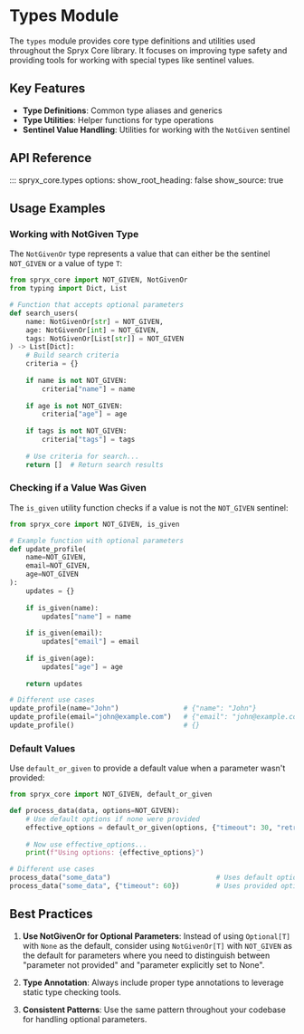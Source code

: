 # Types Module

The `types` module provides core type definitions and utilities used throughout the Spryx Core library. It focuses on improving type safety and providing tools for working with special types like sentinel values.

## Key Features

- **Type Definitions**: Common type aliases and generics
- **Type Utilities**: Helper functions for type operations
- **Sentinel Value Handling**: Utilities for working with the `NotGiven` sentinel

## API Reference

::: spryx_core.types
    options:
      show_root_heading: false
      show_source: true

## Usage Examples

### Working with NotGiven Type

The `NotGivenOr` type represents a value that can either be the sentinel `NOT_GIVEN` or a value of type `T`:

```python
from spryx_core import NOT_GIVEN, NotGivenOr
from typing import Dict, List

# Function that accepts optional parameters
def search_users(
    name: NotGivenOr[str] = NOT_GIVEN,
    age: NotGivenOr[int] = NOT_GIVEN,
    tags: NotGivenOr[List[str]] = NOT_GIVEN
) -> List[Dict]:
    # Build search criteria
    criteria = {}
    
    if name is not NOT_GIVEN:
        criteria["name"] = name
        
    if age is not NOT_GIVEN:
        criteria["age"] = age
        
    if tags is not NOT_GIVEN:
        criteria["tags"] = tags
    
    # Use criteria for search...
    return []  # Return search results
```

### Checking if a Value Was Given

The `is_given` utility function checks if a value is not the `NOT_GIVEN` sentinel:

```python
from spryx_core import NOT_GIVEN, is_given

# Example function with optional parameters
def update_profile(
    name=NOT_GIVEN,
    email=NOT_GIVEN,
    age=NOT_GIVEN
):
    updates = {}
    
    if is_given(name):
        updates["name"] = name
        
    if is_given(email):
        updates["email"] = email
        
    if is_given(age):
        updates["age"] = age
        
    return updates

# Different use cases
update_profile(name="John")                # {"name": "John"}
update_profile(email="john@example.com")   # {"email": "john@example.com"}
update_profile()                           # {}
```

### Default Values

Use `default_or_given` to provide a default value when a parameter wasn't provided:

```python
from spryx_core import NOT_GIVEN, default_or_given

def process_data(data, options=NOT_GIVEN):
    # Use default options if none were provided
    effective_options = default_or_given(options, {"timeout": 30, "retry": True})
    
    # Now use effective_options...
    print(f"Using options: {effective_options}")

# Different use cases
process_data("some_data")                          # Uses default options
process_data("some_data", {"timeout": 60})         # Uses provided options
```

## Best Practices

1. **Use NotGivenOr for Optional Parameters**: Instead of using `Optional[T]` with `None` as the default, consider using `NotGivenOr[T]` with `NOT_GIVEN` as the default for parameters where you need to distinguish between "parameter not provided" and "parameter explicitly set to None".

2. **Type Annotation**: Always include proper type annotations to leverage static type checking tools.

3. **Consistent Patterns**: Use the same pattern throughout your codebase for handling optional parameters. 